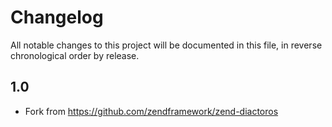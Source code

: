 # Changelog

All notable changes to this project will be documented in this file, in reverse chronological order by release.

## 1.0

- Fork from https://github.com/zendframework/zend-diactoros
